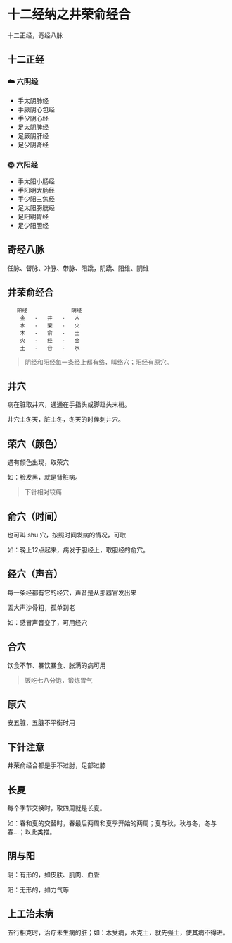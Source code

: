 # 十二经纳之井荣俞经合
十二正经，奇经八脉

## 十二正经
### ☁️ 六阴经
- 手太阴肺经
- 手厥阴心包经
- 手少阴心经
- 足太阴脾经
- 足厥阴肝经
- 足少阴肾经

### 🌞 六阳经
- 手太阳小肠经
- 手阳明大肠经
- 手少阳三焦经
- 足太阳膀胱经
- 足阳明胃经
- 足少阳胆经

## 奇经八脉
任脉、督脉、冲脉、带脉、阳蹻，阴蹻、阳维、阴维

## 井荣俞经合

```
   阳经              阴经
    金   -   井   -   木
    水   -   荣   -   火
    木   -   俞   -   土
    火   -   经   -   金
    土   -   合   -   水
```

> 阴经和阳经每一条经上都有络，叫络穴；阳经有原穴。

## 井穴
病在脏取井穴，通通在手指头或脚趾头末梢。

井穴主冬天，脏主冬，冬天的时候刺井穴。

## 荣穴（颜色）
遇有颜色出现，取荣穴

如：脸发黑，就是肾脏病。

> 下针相对较痛

## 俞穴（时间）
也可叫 shu 穴，按照时间发病的情况，可取

如：晚上12点起来，病发于胆经上，取胆经的俞穴。

## 经穴（声音）
每一条经都有它的经穴，声音是从那器官发出来

面大声沙骨粗，孤单到老

如：感冒声音变了，可用经穴

## 合穴
饮食不节、暴饮暴食、胀满的病可用

> 饭吃七八分饱，锻炼胃气

## 原穴
安五脏，五脏不平衡时用

## 下针注意
井荣俞经合都是手不过肘，足部过膝

## 长夏
每个季节交换时，取四周就是长夏。

如：春和夏的交替时，春最后两周和夏季开始的两周；夏与秋，秋与冬，冬与春...；以此类推。

## 阴与阳
阴：有形的，如皮肤、肌肉、血管

阳：无形的，如力气等

## 上工治未病
五行相克时，治疗未生病的脏；如：木受病，木克土，就先强土，使其病不得进。